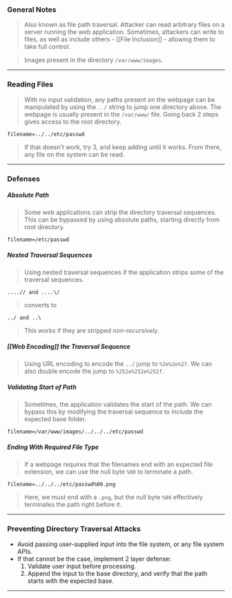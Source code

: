 
### General Notes

> Also known as file path traversal.
> Attacker can read arbitrary files on a server running the web application.
> Sometimes, attackers can write to files, as well as include others - [[File Inclusion]] -  allowing them to take full control.


> Images present in the directory `/var/www/images`.
---

### Reading Files

> With no input validation, any paths present on the webpage can be manipulated by using the `../` string to jump one directory above.
> The webpage is usually present in the `/var/www/` file. Going back 2 steps gives access to the root directory.
```
filename=../../etc/passwd
```
> If that doesn't work, try 3, and keep adding until it works.
> From there, any file on the system can be read.

---

### Defenses

##### Absolute Path

> Some web applications can strip the directory traversal sequences.
> This can be bypassed by using absolute paths, starting directly from root directory.
```
filename=/etc/passwd
```

##### Nested Traversal Sequences

> Using nested traversal sequences if the application strips some of the traversal sequences.
```
....// and ....\/
```
> converts to 
```
../ and ..\
```
> This works if they are stripped *non-recursively*.

##### [[Web Encoding]] the Traversal Sequence

> Using URL encoding to encode the `../` jump to `%2e%2e%2f`.
> We can also double encode the jump to `%252e%252e%252f`.

##### Validating Start of Path

> Sometimes, the application validates the start of the path.
> We can bypass this by modifying the traversal sequence to include the expected base folder.
```
filename=/var/www/images/../../../etc/passwd
```

##### Ending With Required File Type

> If a webpage requires that the filenames end with an expected file extension, we can use the null byte `%00` to terminate a path.
```
filename=../../../etc/passwd%00.png
```
> Here, we must end with a `.png`, but the null byte `%00` effectively terminates the path right before it.

---

### Preventing Directory Traversal Attacks

* Avoid passing user-supplied input into the file system, or any file system APIs.
* If that cannot be the case, implement 2 layer defense:
	1. Validate user input before processing.
	2. Append the input to the base directory, and verify that the path starts with the expected base.

---
